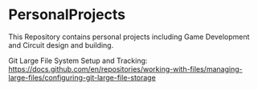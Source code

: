 # PersonalProjects
This Repository contains personal projects including Game Development and Circuit design and building.



Git Large File System Setup and Tracking: https://docs.github.com/en/repositories/working-with-files/managing-large-files/configuring-git-large-file-storage
